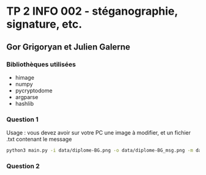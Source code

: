 # TP 2 INFO 002 - stéganographie, signature, etc.

## Gor Grigoryan et Julien Galerne

### Bibliothèques utilisées

- himage
- numpy
- pycryptodome
- argparse
- hashlib

### Question 1

Usage : vous devez avoir sur votre PC une image à modifier, et un fichier .txt contenant le message

```sh
python3 main.py -i data/diplome-BG.png -o data/diplome-BG_msg.png -m data/msg.txt
```

### Question 2
